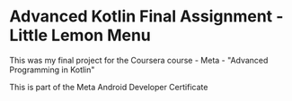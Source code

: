 # Advanced Kotlin Final Assignment - Little Lemon Menu

This was my final project for the Coursera course - Meta - "Advanced Programming in Kotlin"

This is part of the Meta Android Developer Certificate
